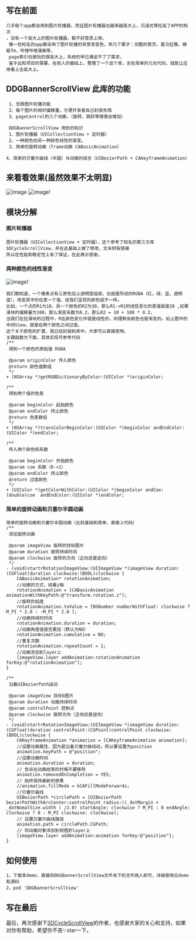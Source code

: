 ## 写在前面
```
几乎每个app都会用到图片轮播器，而且图片轮播器也越来越高大上，沉浸式等拉高了APP的档次
，没有一个高大上的图片轮播器，都不好意思上架。
 像一些知名的app都采用了图片轮播的背景渐变色，举几个栗子：优酷的首页，喜马拉雅，蜻蜓fm，哔哩哔哩漫画等，
 page索引也是玩的很高大上，系统的早已满足不了了需求。
 鉴于此和项目的需要，在前人的基础上，整理了一个这个库，志在简单的几句代码，就能让应用看上去高大上。
```
## DDGBannerScrollView 此库的功能
 
```
 1、无限图片轮播功能
 2、每个图片的相对偏移量，方便开发者自己封装东西
 3、pageControl的几个动画，（旋转，跳跃等慢慢会增加）
 
 DDGBannerScrollView 用到的知识
 1、图片轮播器（UICollectionView + 定时器）
 2、一种颜色向另一种颜色线性的渐变。
 3、简单的旋转动画（frame动画 CABasicAnimation）
 4、简单的贝塞尔曲线（半圆）与动画的组合（UIBezierPath + CAKeyframeAnimation）
```
## 来看看效果(虽然效果不太明显)
![image](https://raw.githubusercontent.com/dudongge/DDGbannerScrollView/master/gif/page0.gif)
![image](https://raw.githubusercontent.com/dudongge/DDGbannerScrollView/master/gif/page1.gif)!


## 模块分解
####  图片轮播器
 ```
 图片轮播器（UICollectionView + 定时器），这个参考了知名的第三方库SDCycleScrollView，并在此基础上做了修改，文末附有链接
 所以在性能和稳定性上有了保证，在此表示感谢。
 ```
####  两种颜色的线性渐变
![image](https://raw.githubusercontent.com/dudongge/DDGbannerScrollView/master/gif/changeColor.gif)!
```
我们都知道，一个像素点有三原色加上透明度组成，也就是所说的RGBA（红，绿，蓝，透明度），改变其中的任意一个值，给我们呈现的颜色就不一样。
比如，一个点的R1为10，另一个颜色的R2为30，那么R1->R2的线性变化的差值就是20 ,如果滑块的偏移量为100，那么渐变系数为0.2，那么R2 = 10 + 100 * 0.2，
当我们在拉滑块的过程中，R在颜色变化中就是线性的，同理剩余颜色也是渐变的。如上图中的中间View，就是在两个颜色之间过度。
这个关于颜色的扩展，我已经封装到库中，大家可以直接使用。
关键函数为下面，具体实现可参考代码
/**
 得到一个颜色的原始值 RGBA
 
 @param originColor 传入颜色
 @return 颜色值数组
 */
+ (NSArray *)getRGBDictionaryByColor:(UIColor *)originColor;

/**
 得到两个值的色差
 
 @param beginColor 起始颜色
 @param endColor 终止颜色
 @return 色差数组
 */
+ (NSArray *)transColorBeginColor:(UIColor *)beginColor andEndColor:(UIColor *)endColor;

/**
 传入两个颜色和系数
 
 @param beginColor 开始颜色
 @param coe 系数（0->1）
 @param endColor 终止颜色
 @return 过度颜色
 */
+ (UIColor *)getColorWithColor:(UIColor *)beginColor andCoe:(double)coe  andEndColor:(UIColor *)endColor;
```
####  简单的旋转动画和贝塞尔半圆动画
```
简单的旋转动画和贝塞尔半圆动画（比较基础和简单，直接上代码）
/**
 添加旋转动画

 @param imageView 旋转的目标图片
 @param duration 旋转持续时间
 @param clockwise 旋转的方向（正向还是逆向）
 */
- (void)startrRotationImageView:(UIImageView *)imageView duration:(CGFloat)duration clockwise:(BOOL)clockwise {
    CABasicAnimation* rotationAnimation;
    //动画的方式，绕着z轴
    rotationAnimation = [CABasicAnimation animationWithKeyPath:@"transform.rotation.z"];
    //旋转的弧度
    rotationAnimation.toValue = [NSNumber numberWithFloat: clockwise ? M_PI * 2.0 : -M_PI * 2.0 ];
    //动画持续的时间
    rotationAnimation.duration = duration;
    //动画角度值是否累加（默认为NO）
    rotationAnimation.cumulative = NO;
    //重复次数
    rotationAnimation.repeatCount = 1;
    //动画添加到layer上
    [imageView.layer addAnimation:rotationAnimation forKey:@"rotationAnimation"];
}

/**
 沿着UIBezierPath运动

 @param imageView 目标b图片
 @param duration 动画持续时间
 @param controlPoint 控制点
 @param clockwise 旋转方向（正向还是逆向）
 */
- (void)startrRotationImageView:(UIImageView *)imageView duration:(CGFloat)duration controlPoint:(CGPoint)controlPoint clockwise:(BOOL)clockwise {
    CAKeyframeAnimation *animation = [CAKeyframeAnimation animation];
    //设置动画属性，因为是沿着贝塞尔曲线动，所以要设置为position
    animation.keyPath = @"position";
    //设置动画时间
    animation.duration = duration;
    // 告诉在动画结束的时候不要移除
    animation.removedOnCompletion = YES;
    // 始终保持最新的效果
    //animation.fillMode = kCAFillModeForwards;
    //贝塞尔曲线
    UIBezierPath *circlePath = [UIBezierPath bezierPathWithArcCenter:controlPoint radius:((_dotMargin + _dotNomalSize.width ) /2.0) startAngle: clockwise ? M_PI : 0 endAngle: clockwise ? 0 : M_PI clockwise: clockwise];
    // 设置贝塞尔曲线路径
    animation.path = circlePath.CGPath;
    // 将动画对象添加到视图的layer上
    [imageView.layer addAnimation:animation forKey:@"position"];
}

```
## 如何使用
```
1，下载本demo，直接将DDGBannerScrollView文件夹下的文件拖入即可，详细使用见demo和源码
2，pod 'DDGBannerScrollView'
```

## 写在最后
 最后，再次感谢下[SDCycleScrollView](https://github.com/gsdios/SDCycleScrollView)的作者，也感谢大家的关心和支持，如果对你有帮助，希望你不吝✨star一下。
